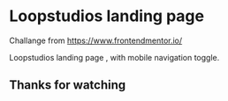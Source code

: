 # Loopstudios landing page

Challange from https://www.frontendmentor.io/ 

 Loopstudios landing page , with mobile navigation toggle.

 

## Thanks for watching 
